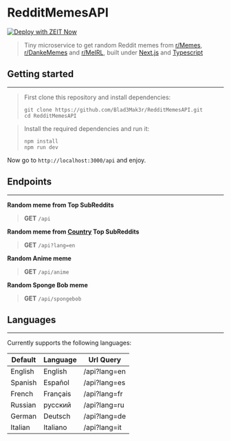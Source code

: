 # RedditMemesAPI 
[![Deploy with ZEIT Now](https://zeit.co/button/default.svg)](https://zeit.co/import/project?template=https://github.com/HUGE-Network/RedditMemesAPI)

> Tiny microservice to get random Reddit memes from [r/Memes](https://www.reddit.com/r/memes/), 
[r/DankeMemes](https://www.reddit.com/r/dankmemes/) and [r/MeIRL](https://www.reddit.com/r/meirl/), 
built under [Next.js](https://nextjs.org/) and [Typescript](https://www.typescriptlang.org/)



## Getting started
- - -
> First clone this repository and install dependencies:
> ```shell scrip
> git clone https://github.com/Blad3Mak3r/RedditMemesAPI.git
> cd RedditMemesAPI
> ```

> Install the required dependencies and run it:
> ```shell script
> npm install
> npm run dev
> ```

Now go to `` http://localhost:3000/api `` and enjoy.

## Endpoints
- - -
**Random meme from Top SubReddits**
> **GET** ``/api ``


**Random meme from [Country](#languages) Top SubReddits**
> **GET** ``/api?lang=en``


**Random Anime meme**
> **GET** ``/api/anime``

**Random Sponge Bob meme**
> **GET** ``/api/spongebob``

## Languages
- - -
Currently supports the following languages:

| Default   | Language | Url Query    |
| --------- | -------- | ------------ |
| English   | English  | /api?lang=en |
| Spanish   | Español  | /api?lang=es |
| French    | Français | /api?lang=fr |
| Russian   | русский  | /api?lang=ru |
| German    | Deutsch  | /api?lang=de |
| Italian   | Italiano | /api?lang=it |
